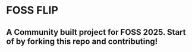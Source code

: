 # FOSS FLIP

## A Community built project for FOSS 2025. Start of by forking this repo and contributing!